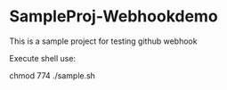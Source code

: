 # SampleProj-Webhookdemo
This is a sample project for testing github webhook


Execute shell use:

chmod 774 ./sample.sh
